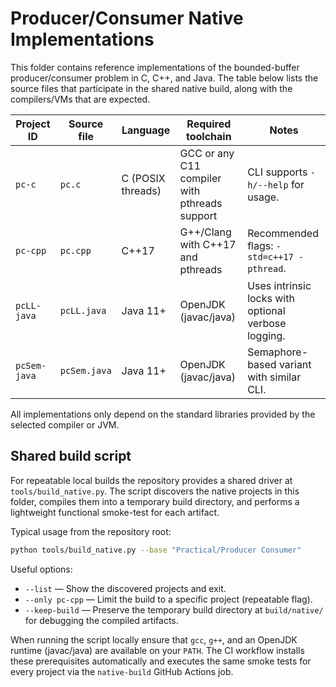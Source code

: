 # Producer/Consumer Native Implementations

This folder contains reference implementations of the bounded-buffer producer/consumer
problem in C, C++, and Java. The table below lists the source files that participate
in the shared native build, along with the compilers/VMs that are expected.

| Project ID   | Source file | Language | Required toolchain | Notes |
| ------------ | ----------- | -------- | ------------------ | ----- |
| `pc-c`       | `pc.c`      | C (POSIX threads) | GCC or any C11 compiler with pthreads support | CLI supports `-h/--help` for usage. |
| `pc-cpp`     | `pc.cpp`    | C++17     | G++/Clang with C++17 and pthreads | Recommended flags: `-std=c++17 -pthread`. |
| `pcLL-java`  | `pcLL.java` | Java 11+  | OpenJDK (javac/java) | Uses intrinsic locks with optional verbose logging. |
| `pcSem-java` | `pcSem.java`| Java 11+  | OpenJDK (javac/java) | Semaphore-based variant with similar CLI. |

All implementations only depend on the standard libraries provided by the selected
compiler or JVM.

## Shared build script

For repeatable local builds the repository provides a shared driver at
`tools/build_native.py`. The script discovers the native projects in this folder,
compiles them into a temporary build directory, and performs a lightweight
functional smoke-test for each artifact.

Typical usage from the repository root:

```bash
python tools/build_native.py --base "Practical/Producer Consumer"
```

Useful options:

- `--list` — Show the discovered projects and exit.
- `--only pc-cpp` — Limit the build to a specific project (repeatable flag).
- `--keep-build` — Preserve the temporary build directory at `build/native/` for
  debugging the compiled artifacts.

When running the script locally ensure that `gcc`, `g++`, and an OpenJDK runtime
(javac/java) are available on your `PATH`. The CI workflow installs these
prerequisites automatically and executes the same smoke tests for every project
via the `native-build` GitHub Actions job.
